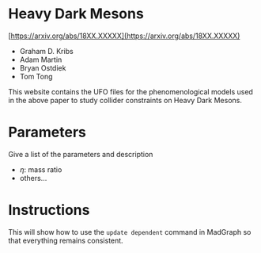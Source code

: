 # Heavy Dark Mesons
[https://arxiv.org/abs/18XX.XXXXX](https://arxiv.org/abs/18XX.XXXXX)

 - Graham D. Kribs
 - Adam Martin
 - Bryan Ostdiek
 - Tom Tong

This website contains the UFO files for the phenomenological models used in the above paper to study collider constraints on Heavy Dark Mesons.

# Parameters
Give a list of the parameters and description

 - $\eta$: mass ratio
 - others...

# Instructions
This will show how to use the
`update dependent` command in MadGraph so that everything remains consistent.
